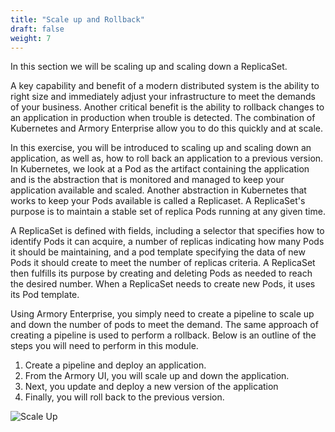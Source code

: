 ```yaml
---
title: "Scale up and Rollback"
draft: false
weight: 7
---
```


In this section we will be scaling up and scaling down a ReplicaSet.

A key capability and benefit of a modern distributed system is the ability to right size and immediately adjust your infrastructure to meet the demands of your business.  Another critical benefit is the ability to rollback changes to an application in production when trouble is detected.  The combination of Kubernetes and Armory Enterprise allow you to do this quickly and at scale.

In this exercise, you will be introduced to scaling up and scaling down an application, as well as, how to roll back an application to a previous version.  In Kubernetes, we look at a Pod as the artifact containing the application and is the abstraction that is monitored and managed to keep your application available and scaled. Another abstraction in Kubernetes that works to keep your Pods available is called a Replicaset. A ReplicaSet's purpose is to maintain a stable set of replica Pods running at any given time. 

A ReplicaSet is defined with fields, including a selector that specifies how to identify Pods it can acquire, a number of replicas indicating how many Pods it should be maintaining, and a pod template specifying the data of new Pods it should create to meet the number of replicas criteria. A ReplicaSet then fulfills its purpose by creating and deleting Pods as needed to reach the desired number. When a ReplicaSet needs to create new Pods, it uses its Pod template.

Using Armory Enterprise, you simply need to create a pipeline to scale up and down the number of pods to meet the demand. The same approach of creating a pipeline is used to perform a rollback.  Below is an outline of the steps you will need to perform in this module.

1. Create a pipeline and deploy an application.
2. From the Armory UI, you will scale up and down the application.
2. Next, you update and deploy a new version of the application
3. Finally, you will roll back to the previous version.



![Scale Up](/images/infinity.png)
